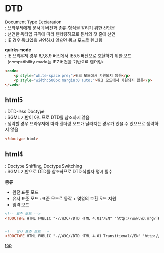 # DTD
Document Type Declaration    
: 브라우저에게 문서의 버전과 종류-형식을 알리기 위한 선언문      
: 선언한 독타입 규약에 따라 렌더링하므로 문서의 첫 줄에 선언    
: IE 경우 독타입을 선언하지 않으면 쿼크 모드로 렌더링    


**quirks mode**    
: IE 브라우저 경우 6,7,8,9 버전에서 IE5.5 버전으로 호환하기 위한 모드   
&nbsp; (compatibility mode는 IE7 버전을 기반으로 렌더링)

```html
<code>
    <p style="white-space:pre;">쿼크 모드에서 지원되지 않음</p>
    <p style="width:500px;margin:0 auto;">쿼크 모드에서 지원되지 않음</p>
</code>
```



## html5
: DTD-less Doctype   
: SGML 기반이 아니므로 DTD를 참조하지 않음   
: 생략할 경우 브라우저에 따라 렌더링 모드가 달라지는 경우가 있을 수 있으므로 생략하지 않음  


```html
<!doctype html>
```



## html4
: Doctype Sniffing, Doctype Switching   
: SGML 기반으로 DTD를 참조하므로 DTD 식별자 명시 필수     


**종류**  
- 완전 표준 모드
- 유사 표준 모드 : 표준 모드로 동작 + 몇몇의 호환 모드 지원
- 엄격 모드


```html
<!-- 표준 모드 -->
<!DOCTYPE HTML PUBLIC "-//W3C//DTD HTML 4.01//EN" "http://www.w3.org/TR/html4/strict.dtd">


<!-- 유사 표준 모드 -->
<!DOCTYPE HTML PUBLIC "-//W3C//DTD HTML 4.01 Transitional//EN" "http://www.w3.org/TR/html4/loose.dtd">
```



[top](#)
